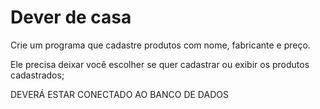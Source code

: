 Dever de casa
=============

Crie um programa que cadastre produtos com nome, fabricante e preço.


Ele precisa deixar você escolher se quer cadastrar ou
exibir os produtos cadastrados;

DEVERÁ ESTAR CONECTADO AO BANCO DE DADOS